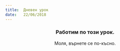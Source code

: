 ```yaml
---
title:  Дневен урок
date:   22/06/2018
---
```


### <center>Работим по този урок.</center>
<center>Моля, върнете се по-късно.</center>